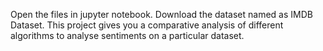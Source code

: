 Open the files in jupyter notebook.
Download the dataset named as IMDB Dataset.
This project gives you a comparative analysis of different algorithms to analyse sentiments on a particular dataset.
